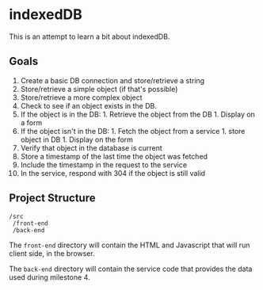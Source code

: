 # indexedDB

This is an attempt to learn a bit about indexedDB.

## Goals

1. Create a basic DB connection and store/retrieve a string
1. Store/retrieve a simple object (if that's possible)
1. Store/retrieve a more complex object
1. Check to see if an object exists in the DB.
  1. If the object is in the DB:
    1. Retrieve the object from the DB
    1. Display on a form
  1. If the object isn't in the DB:
    1. Fetch the object from a service
    1. store object in DB
    1. Display on the form
1. Verify that object in the database is current
  1. Store a timestamp of the last time the object was fetched
  1. Include the timestamp in the request to the service
  1. In the service, respond with 304 if the object is still valid

## Project Structure

```
/src
 /front-end
 /back-end
```

The `front-end` directory will contain the HTML and Javascript that
will run client side, in the browser.

The `back-end` directory will contain the service code that provides
the data used during milestone 4.